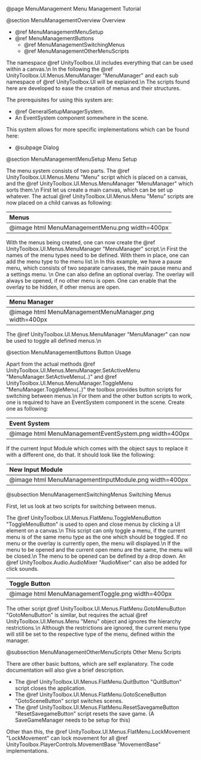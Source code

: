 @page MenuManagement Menu Management Tutorial

@section MenuManagementOverview Overview

- @ref MenuManagementMenuSetup
- @ref MenuManagementButtons
	- @ref MenuManagementSwitchingMenus
	- @ref MenuManagementOtherMenuScripts
	
The namespace @ref UnityToolbox.UI includes everything that can be used within a canvas.\n
In the following the @ref UnityToolbox.UI.Menus.MenuManager "MenuManager" and each sub namespace of @ref UnityToolbox.UI will be explained.\n
The scripts found here are developed to ease the creation of menus and their structures.

The prerequisites for using this system are:

- @ref GeneralSetupManagerSystem.
- An EventSystem component somewhere in the scene.

This system allows for more specific implementations which can be found here:

- @subpage Dialog

@section MenuManagementMenuSetup Menu Setup

The menu system consists of two parts. The @ref UnityToolbox.UI.Menus.Menu "Menu" script which is placed on a canvas, and the @ref UnityToolbox.UI.Menus.MenuManager "MenuManager" which sorts them.\n
First let us create a main canvas, which can be set up whatever. The actual @ref UnityToolbox.UI.Menus.Menu "Menu" scripts are now placed on a child canvas as following:

| Menus |
| :---- |
| @image html MenuManagementMenu.png width=400px |

With the menus being created, one can now create the @ref UnityToolbox.UI.Menus.MenuManager "MenuManager" script.\n
First the names of the menu types need to be defined. With them in place, one can add the menu type to the menu list.\n
In this example, we have a pause menu, which consists of two separate canvases, the main pause menu and a settings menu. \n
One can also define an optional overlay. The overlay will always be opened, if no other menu is open. One can enable that the overlay to be hidden, if other menus are open.

| Menu Manager |
| :---- |
| @image html MenuManagementMenuManager.png width=400px |

The @ref UnityToolbox.UI.Menus.MenuManager "MenuManager" can now be used to toggle all defined menus.\n

@section MenuManagementButtons Button Usage

Apart from the actual methods @ref UnityToolbox.UI.Menus.MenuManager.SetActiveMenu "MenuManager.SetActiveMenu(..)" and @ref UnityToolbox.UI.Menus.MenuManager.ToggleMenu "MenuManager.ToggleMenu(..)" the toolbox provides button scripts for switching between menus.\n
For them and the other button scripts to work, one is required to have an EventSystem component in the scene. Create one as following:

| Event System |
| :---- |
| @image html MenuManagementEventSystem.png width=400px |

If the current Input Module which comes with the object says to replace it with a different one, do that. It should look like the following:

| New Input Module |
| :---- |
| @image html MenuManagementInputModule.png width=400px |

@subsection MenuManagementSwitchingMenus Switching Menus

First, let us look at two scripts for switching between menus.

The @ref UnityToolbox.UI.Menus.FlatMenu.ToggleMenuButton "ToggleMenuButton" is used to open and close menus by clicking a UI element on a canvas.\n
This script can only toggle a menu, if the current menu is of the same menu type as the one which should be toggled. If no menu or the overlay is currently open, the menu will displayed.\n
If the menu to be opened and the current open menu are the same, the menu will be closed.\n
The menu to be opened can be defined by a drop down. An @ref UnityToolbox.Audio.AudioMixer "AudioMixer" can also be added for click sounds.

| Toggle Button |
| :---- |
| @image html MenuManagementToggle.png width=400px |

The other script @ref UnityToolbox.UI.Menus.FlatMenu.GotoMenuButton "GotoMenuButton" is similar, but requires the actual @ref UnityToolbox.UI.Menus.Menu "Menu" object and ignores the hierarchy restrictions.\n
Although the restrictions are ignored, the current menu type will still be set to the respective type of the menu, defined within the manager.

@subsection MenuManagementOtherMenuScripts Other Menu Scripts

There are other basic buttons, which are self explanatory. The code documentation will also give a brief description.

- The @ref UnityToolbox.UI.Menus.FlatMenu.QuitButton "QuitButton" script closes the application.
- The @ref UnityToolbox.UI.Menus.FlatMenu.GotoSceneButton "GotoSceneButton" script switches scenes.
- The @ref UnityToolbox.UI.Menus.FlatMenu.ResetSavegameButton "ResetSavegameButton" script resets the save game. (A SaveGameManager needs to be setup for this)

Other than this, the @ref UnityToolbox.UI.Menus.FlatMenu.LockMovement "LockMovement" can lock movement for all @ref UnityToolbox.PlayerControls.MovementBase "MovementBase" implementations.